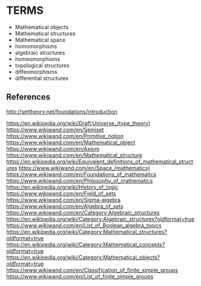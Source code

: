 # TERMS

- Mathematical objects
- Mathematical structures
- Mathematical space
- homomorphisms
- algebraic structures
- homeomorphisms
- topological structures
- diffeomorphisms
- differential structures



## References

http://settheory.net/foundations/introduction

https://en.wikipedia.org/wiki/Draft:Universe_(type_theory)
https://www.wikiwand.com/en/Semiset
https://www.wikiwand.com/en/Primitive_notion
https://www.wikiwand.com/en/Mathematical_object
https://www.wikiwand.com/en/Axiom
https://www.wikiwand.com/en/Mathematical_structure
https://en.wikipedia.org/wiki/Equivalent_definitions_of_mathematical_structures
https://www.wikiwand.com/en/Space_(mathematics)
https://www.wikiwand.com/en/Foundations_of_mathematics
https://www.wikiwand.com/en/Philosophy_of_mathematics
https://en.wikipedia.org/wiki/History_of_logic
https://www.wikiwand.com/en/Field_of_sets
https://www.wikiwand.com/en/Sigma-algebra
https://www.wikiwand.com/en/Algebra_of_sets
https://www.wikiwand.com/en/Category:Algebraic_structures
https://en.wikipedia.org/wiki/Category:Algebraic_structures?oldformat=true
https://www.wikiwand.com/en/List_of_Boolean_algebra_topics
https://en.wikipedia.org/wiki/Category:Mathematical_structures?oldformat=true
https://en.wikipedia.org/wiki/Category:Mathematical_concepts?oldformat=true
https://en.wikipedia.org/wiki/Category:Mathematical_objects?oldformat=true
https://www.wikiwand.com/en/Classification_of_finite_simple_groups
https://www.wikiwand.com/en/List_of_finite_simple_groups

